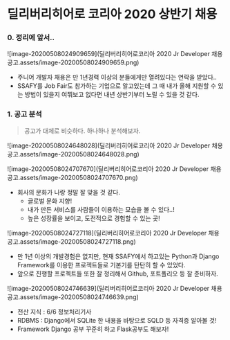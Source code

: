# 딜리버리히어로 코리아 2020 상반기 채용

### 0. 정리에 앞서..

![image-20200508024909659](딜리버리히어로코리아 2020 Jr Developer 채용공고.assets/image-20200508024909659.png)

- 주니어 개발자 채용은 만 1년경력 이상의 분들에게만 열려있다는 연락을 받았다..
- SSAFY를 Job Fair도 참가하는 기업으로 알고있는데 그 때 내가 올해 지원할 수 있는 방법이 있을지 여쭤보고 없다면 내년 상반기부터 노릴 수 있을 것 같다.

### 1. 공고 분석

> 공고가 대체로 비슷하다. 하나하나 분석해보자.

![image-20200508024648028](딜리버리히어로코리아 2020 Jr Developer 채용공고.assets/image-20200508024648028.png)

![image-20200508024707670](딜리버리히어로코리아 2020 Jr Developer 채용공고.assets/image-20200508024707670.png)

- 회사의 문화가 나랑 정말 잘 맞을 것 같다.
  - 글로벌 문화 지향!
  - 내가 만든 서비스를 사람들이 이용하는 모습을 볼 수 있다..!
  - 높은 성장률을 보이고, 도전적으로 경험할 수 있는 곳!

![image-20200508024727118](딜리버리히어로코리아 2020 Jr Developer 채용공고.assets/image-20200508024727118.png)

- 만 1년 이상의 개발경험은 없지만, 현재 SSAFY에서 하고있는 Python과 Django Framework를 이용한 프로젝트들로 기본기를 탄탄히 할 수 있었다.
- 앞으로 진행할 프로젝트들 또한 잘 정리해서 Github, 포트폴리오 등 잘 준비하자.



![image-20200508024746639](딜리버리히어로코리아 2020 Jr Developer 채용공고.assets/image-20200508024746639.png)

- 전산 지식 : 6/6 정보처리기사
- RDBMS : Django에서 SQLite 한 내용을 바탕으로 SQLD 등 자격증 알아볼 것!
- Framework Django 공부 꾸준히 하고 Flask공부도 해보자!





